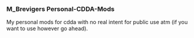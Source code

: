 ### M_Brevigers Personal-CDDA-Mods
My personal mods for cdda with no real intent for public use atm (if you want to use however go ahead).
